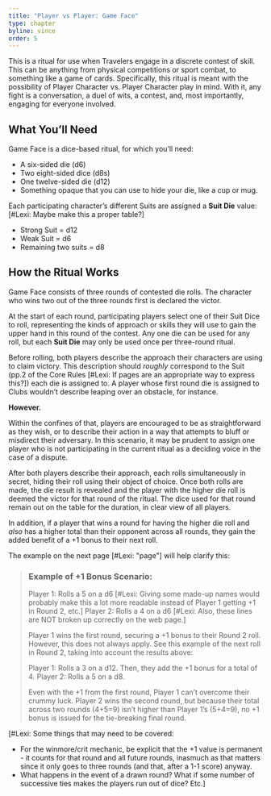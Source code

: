 ```yaml
---
title: "Player vs Player: Game Face"
type: chapter
byline: vince
order: 5
---
```


This is a ritual for use when Travelers engage in a discrete contest of skill. This can be anything from physical competitions or sport combat, to something like a game of cards. Specifically, this ritual is meant with the possibility of Player Character vs. Player Character play in mind. With it, any fight is a conversation, a duel of wits, a contest, and, most importantly, engaging for everyone involved.

## What You’ll Need

Game Face is a dice-based ritual, for which you’ll need:

*   A six-sided die (d6)
*   Two eight-sided dice (d8s)
*   One twelve-sided die (d12)
*   Something opaque that you can use to hide your die, like a cup or mug.

Each participating character’s different Suits are assigned a **Suit Die** value: [#Lexi: Maybe make this a proper table?]

*   Strong Suit = d12
*   Weak Suit = d6
*   Remaining two suits = d8

## How the Ritual Works

Game Face consists of three rounds of contested die rolls. The character who wins two out of the three rounds first is declared the victor. 

At the start of each round, participating players select one of their Suit Dice to roll, representing the kinds of approach or skills they will use to gain the upper hand in this round of the contest. Any one die can be used for any roll, but each **Suit Die** may only be used once per three-round ritual.

	

Before rolling, both players describe the approach their characters are using to claim victory. This description should *roughly* correspond to the Suit (pp.2 of the Core Rules [#Lexi: If pages are an appropriate way to express this?]) each die is assigned to. A player whose first round die is assigned to Clubs wouldn’t describe leaping over an obstacle, for instance.

**However.**

Within the confines of that, players are encouraged to be as straightforward as they wish, or to describe their action in a way that attempts to bluff or misdirect their adversary. In this scenario, it may be prudent to assign one player who is not participating in the current ritual as a deciding voice in the case of a dispute.

After both players describe their approach, each rolls simultaneously in secret, hiding their roll using their object of choice. Once both rolls are made, the die result is revealed and the player with the higher die roll is deemed the victor for that round of the ritual. The dice used for that round remain out on the table for the duration, in clear view of all players.

In addition, if a player that wins a round for having the higher die roll and *also* has a higher total than their opponent across all rounds, they gain the added benefit of a +1 bonus to their next roll.

The example on the next page [#Lexi: "page"] will help clarify this:

> ### Example of +1 Bonus Scenario:
> 
> Player 1: Rolls a 5 on a d6 [#Lexi: Giving some made-up names would probably make this a lot more readable instead of Player 1 getting +1 in Round 2, etc.]
> Player 2: Rolls a 4 on a d6 [#Lexi: Also, these lines are NOT broken up correctly on the web page.]
> 
> Player 1 wins the first round, securing a +1 bonus to their Round 2 roll. However, this does not always apply. See this example of the next roll in Round 2, taking into account the results above:
> 
> Player 1: Rolls a 3 on a d12. Then, they add the +1 bonus for a total of 4.
> Player 2: Rolls a 5 on a d8.
> 
> Even with the +1 from the first round, Player 1 can’t overcome their crummy luck. Player 2 wins the second round, but because their total across two rounds (4+5=9) isn’t higher than Player 1’s (5+4=9), no +1 bonus is issued for the tie-breaking final round.

[#Lexi: Some things that may need to be covered:
- For the winmore/crit mechanic, be explicit that the +1 value is permanent - it counts for that round and all future rounds, inasmuch as that matters since it only goes to three rounds (and that, after a 1-1 score) anyway.
- What happens in the event of a drawn round? What if some number of successive ties makes the players run out of dice? Etc.]

